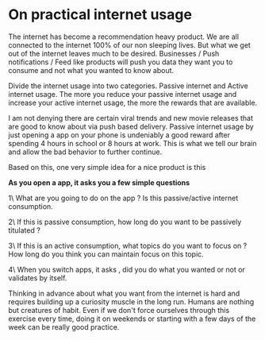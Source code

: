 # On practical internet usage 

The internet has become a recommendation heavy product. We are all connected to the internet 100% of our non sleeping lives. But what we get out of the internet 
leaves much to be desired. Businesses / Push notifications / Feed like products will push you data they want you to consume and not what you wanted to know about.

Divide the internet usage into two categories. Passive internet and Active internet usage. The more you reduce your passive internet usage and increase your active 
internet usage, the more the rewards that are available. 

I am not denying there are certain viral trends and new movie releases that are good to know about via push based delivery. Passive internet usage by just opening 
a app on your phone is undeniably a good reward after spending 4 hours in school or 8 hours at work. This is what we tell our brain and allow the bad behavior to 
further continue. 

Based on this, one very simple idea for a nice product is this

**As you open a app, it asks you a few simple questions**

1\ What are you going to do on the app ? Is this passive/active internet consumption.

2\ If this is passive consumption, how long do you want to be passively titulated ? 

3\ If this is an active consumption, what topics do you want to focus on ? How long do you think you can maintain focus on this topic.

4\ When you switch apps, it asks , did you do what you wanted or not or validates by itself.

Thinking in advance about what you want from the internet is hard and requires building up a curiosity muscle in the long run. Humans are nothing but creatures of 
habit. Even if we don't force ourselves through this exercise every time, doing it on weekends or starting with a few days of the week can be really good practice.

